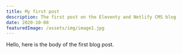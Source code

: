 ```yaml
---
title: My first post
description: The first post on the Eleventy and Netlify CMS blog
date: 2020-10-08
featuredImage: /assets/img/image1.jpg
---
```


Hello, here is the body of the first blog post.
